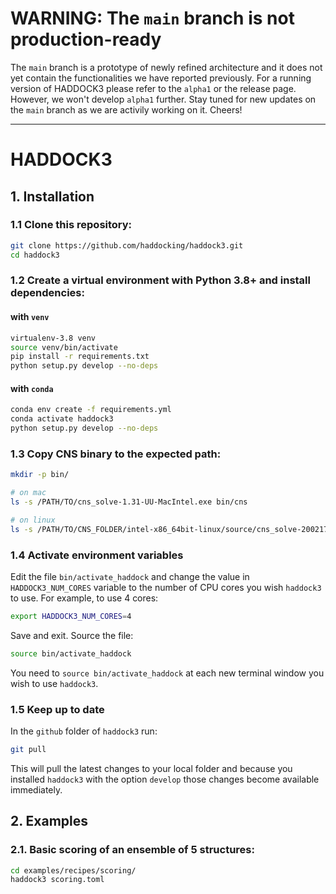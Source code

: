 # WARNING: The `main` branch is not production-ready

The `main` branch is a prototype of newly refined architecture and it
does not yet contain the functionalities we have reported previously.
For a running version of HADDOCK3 please refer to the `alpha1` or the
release page. However, we won't develop `alpha1` further. Stay tuned for
new updates on the `main` branch as we are activily working on it.
Cheers!

* * *

# HADDOCK3
## 1. Installation

### 1.1 Clone this repository:

```bash
git clone https://github.com/haddocking/haddock3.git
cd haddock3
```

### 1.2 Create a virtual environment with Python 3.8+ and install dependencies:
#### with `venv`

```bash
virtualenv-3.8 venv
source venv/bin/activate
pip install -r requirements.txt
python setup.py develop --no-deps
```

#### with `conda`
```bash
conda env create -f requirements.yml
conda activate haddock3
python setup.py develop --no-deps
```

### 1.3 Copy CNS binary to the expected path:

```bash
mkdir -p bin/

# on mac
ls -s /PATH/TO/cns_solve-1.31-UU-MacIntel.exe bin/cns 

# on linux
ls -s /PATH/TO/CNS_FOLDER/intel-x86_64bit-linux/source/cns_solve-2002171359.exe bin/cns 
```

### 1.4 Activate environment variables

Edit the file `bin/activate_haddock` and change the value in
`HADDOCK3_NUM_CORES` variable to the number of CPU cores you wish
`haddock3` to use. For example, to use 4 cores:

```bash
export HADDOCK3_NUM_CORES=4
```

Save and exit. Source the file:

```bash
source bin/activate_haddock
```

You need to `source bin/activate_haddock` at each new terminal window
you wish to use `haddock3`.

### 1.5 Keep up to date

In the `github` folder of `haddock3` run:

```bash
git pull
```

This will pull the latest changes to your local folder and because you
installed `haddock3` with the option `develop` those changes become
available immediately.

## 2. Examples

### 2.1. Basic scoring of an ensemble of 5 structures:

```bash
cd examples/recipes/scoring/
haddock3 scoring.toml
```
